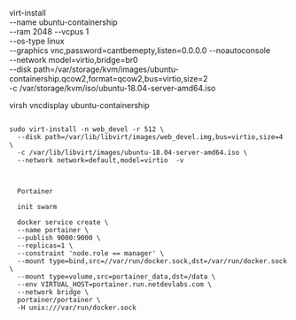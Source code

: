

virt-install \
  --name ubuntu-containership \
  --ram 2048 --vcpus 1 \
  --os-type linux \
  --graphics vnc,password=cantbemepty,listen=0.0.0.0 --noautoconsole \
  --network model=virtio,bridge=br0 \
  --disk path=/var/storage/kvm/images/ubuntu-containership.qcow2,format=qcow2,bus=virtio,size=2 \
  -c /var/storage/kvm/iso/ubuntu-18.04-server-amd64.iso

virsh vncdisplay ubuntu-containership










```

sudo virt-install -n web_devel -r 512 \
  --disk path=/var/lib/libvirt/images/web_devel.img,bus=virtio,size=4 \
  -c /var/lib/libvirt/images/ubuntu-18.04-server-amd64.iso \
  --network network=default,model=virtio  -v



  Portainer

  init swarm

  docker service create \
  --name portainer \
  --publish 9000:9000 \
  --replicas=1 \
  --constraint 'node.role == manager' \
  --mount type=bind,src=//var/run/docker.sock,dst=/var/run/docker.sock \
  --mount type=volume,src=portainer_data,dst=/data \
  --env VIRTUAL_HOST=portainer.run.netdevlabs.com \
  --network bridge \
  portainer/portainer \
  -H unix:///var/run/docker.sock
